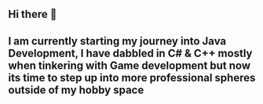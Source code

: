 ## Hi there 👋
## I am currently starting my journey into Java Development, I have dabbled in C# & C++ mostly when tinkering with Game development but now its time to step up into more professional spheres outside of my hobby space
<!--
**rgwirtz/rgwirtz** is a ✨ _special_ ✨ repository because its `README.md` (this file) appears on your GitHub profile.

Here are some ideas to get you started:

- 🔭 I’m currently working on ...
- 🌱 I’m currently learning ...
- 👯 I’m looking to collaborate on ...
- 🤔 I’m looking for help with ...
- 💬 Ask me about ...
- 📫 How to reach me: ...
- 😄 Pronouns: ...
- ⚡ Fun fact: ...
-->
